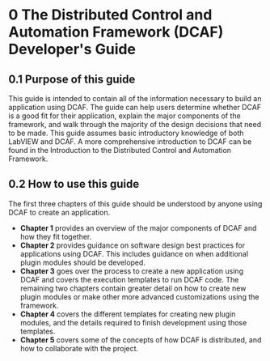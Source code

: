 # 0	The Distributed Control and Automation Framework (DCAF)  Developer's Guide

## 0.1	Purpose of this guide

This guide is intended to contain all of the information necessary to build an application using DCAF. The guide can help users determine whether DCAF is a good fit for their application, explain the major components of the framework, and walk through the majority of the design decisions that need to be made.
This guide assumes basic introductory knowledge of both LabVIEW and DCAF. A more comprehensive introduction to DCAF can be found in the Introduction to the Distributed Control and Automation Framework.

## 0.2	How to use this guide

The first three chapters of this guide should be understood by anyone using DCAF to create an application.

* **Chapter 1** provides an overview of the major components of DCAF and how they fit together.
* **Chapter 2** provides guidance on software design best practices for applications using DCAF. This includes guidance on when additional plugin modules should be developed.
* **Chapter 3** goes over the process to create a new application using DCAF and covers the execution templates to run DCAF code.
The remaining two chapters contain greater detail on how to create new plugin modules or make other more advanced customizations using the framework.
* **Chapter 4** covers the different templates for creating new plugin modules, and the details required to finish development using those templates.
* **Chapter 5** covers some of the concepts of how DCAF is distributed, and how to collaborate with the project.
